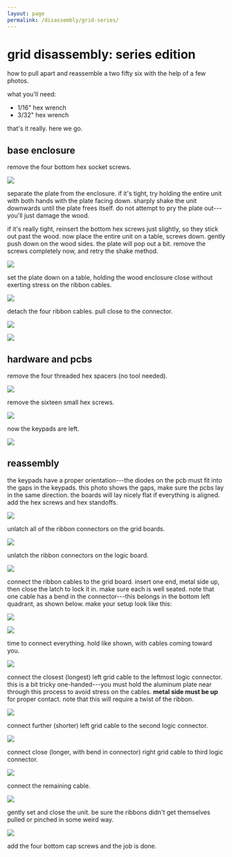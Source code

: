 ```yaml
---
layout: page
permalink: /disassembly/grid-series/
---
```


# grid disassembly: series edition

how to pull apart and reassemble a two fifty six with the help of a few photos.

what you'll need:
- 1/16" hex wrench
- 3/32" hex wrench

that's it really.  here we go.

## base enclosure

remove the four bottom hex socket screws.

![](/docs/disassembly/images/tech-hardware-disassembly-256dis01.jpg)

separate the plate from the enclosure.  if it's tight, try holding the entire unit with both hands with the plate facing down.  sharply shake the unit downwards until the plate frees itself.  do not attempt to pry the plate out---you'll just damage the wood.

if it's really tight, reinsert the bottom hex screws just slightly, so they stick out past the wood.  now place the entire unit on a table, screws down.  gently push down on the wood sides.  the plate will pop out a bit. remove the screws completely now, and retry the shake method.

![](/docs/disassembly/images/tech-hardware-disassembly-256dis02.jpg)

set the plate down on a table, holding the wood enclosure close without exerting stress on the ribbon cables.

![](/docs/disassembly/images/tech-hardware-disassembly-256dis03.jpg)

detach the four ribbon cables.  pull close to the connector.

![](/docs/disassembly/images/tech-hardware-disassembly-256dis04.jpg)

![](/docs/disassembly/images/tech-hardware-disassembly-256dis05.jpg)

## hardware and pcbs

remove the four threaded hex spacers (no tool needed).

![](/docs/disassembly/images/tech-hardware-disassembly-256dis06.jpg)

remove the sixteen small hex screws.

![](/docs/disassembly/images/tech-hardware-disassembly-256dis07.jpg)

now the keypads are left.

![](/docs/disassembly/images/tech-hardware-disassembly-256dis08.jpg)

## reassembly

the keypads have a proper orientation---the diodes on the pcb must fit into the gaps in the keypads.  this photo shows the gaps, make sure the pcbs lay in the same direction.  the boards will lay nicely flat if everything is aligned.  add the hex screws and hex standoffs.

![](/docs/disassembly/images/tech-hardware-disassembly-256dis09.jpg)

unlatch all of the ribbon connectors on the grid boards.

![](/docs/disassembly/images/tech-hardware-disassembly-256dis10.jpg)

unlatch the ribbon connectors on the logic board.

![](/docs/disassembly/images/tech-hardware-disassembly-256dis11.jpg)

connect the ribbon cables to the grid board.  insert one end, metal side up, then close the latch to lock it in.  make sure each is well seated.  note that one cable has a bend in the connector---this belongs in the bottom left quadrant, as shown below.  make your setup look like this:

![](/docs/disassembly/images/tech-hardware-disassembly-256dis12.jpg)

![](/docs/disassembly/images/tech-hardware-disassembly-256dis13.jpg)

time to connect everything.  hold like shown, with cables coming toward you.

![](/docs/disassembly/images/tech-hardware-disassembly-256dis14.jpg)

connect the closest (longest) left grid cable to the leftmost logic connector.  this is a bit tricky one-handed---you must hold the aluminum plate near through this process to avoid stress on the cables.  **metal side must be up** for proper contact.  note that this will require a twist of the ribbon.

![](/docs/disassembly/images/tech-hardware-disassembly-256dis15.jpg)

connect further (shorter) left grid cable to the second logic connector.

![](/docs/disassembly/images/tech-hardware-disassembly-256dis16.jpg)

connect close (longer, with bend in connector) right grid cable to third logic connector.

![](/docs/disassembly/images/tech-hardware-disassembly-256dis17.jpg)

connect the remaining cable.

![](/docs/disassembly/images/tech-hardware-disassembly-256dis18.jpg)

gently set and close the unit.  be sure the ribbons didn't get themselves pulled or pinched in some weird way.

![](/docs/disassembly/images/tech-hardware-disassembly-256dis19.jpg)

add the four bottom cap screws and the job is done.

